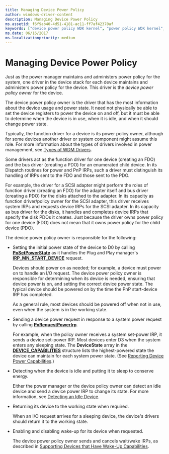 ```yaml
---
title: Managing Device Power Policy
author: windows-driver-content
description: Managing Device Power Policy
ms.assetid: f6f9ab40-4d51-4181-ac11-ff7af42370af
keywords: ["device power policy WDK kernel", "power policy WDK kernel", "device power policy owners WDK kernel", "function drivers WDK power management", "device power states WDK kernel", "initial device power state WDK kernel"]
ms.date: 06/16/2017
ms.localizationpriority: medium
---
```


# Managing Device Power Policy





Just as the power manager maintains and administers power policy for the system, one driver in the device stack for each device maintains and administers power policy for the device. This driver is the *device power policy owner* for the device.

The device power policy owner is the driver that has the most information about the device usage and power state. It need not physically be able to set the device registers to power the device on and off, but it must be able to determine when the device is in use, when it is idle, and when it should change power state.

Typically, the function driver for a device is its power policy owner, although for some devices another driver or system component might assume this role. For more information about the types of drivers involved in power management, see [Types of WDM Drivers](types-of-wdm-drivers.md).

Some drivers act as the function driver for one device (creating an FDO) and the bus driver (creating a PDO) for an enumerated child device. In its Dispatch routines for power and PnP IRPs, such a driver must distinguish its handling of IRPs sent to the FDO and those sent to the PDO.

For example, the driver for a SCSI adapter might perform the roles of function driver (creating an FDO) for the adapter itself and bus driver (creating a PDO) for the disks attached to the adapter. In its capacity as function driver/policy owner for the SCSI adapter, this driver receives system IRPs and requests device IRPs for the SCSI adapter. In its capacity as bus driver for the disks, it handles and completes device IRPs that specify the disk PDOs it creates. Just because the driver owns power policy for one device (FDO) does not mean that it owns power policy for the child device (PDO).

The device power policy owner is responsible for the following:

-   Setting the initial power state of the device to D0 by calling [**PoSetPowerState**](https://msdn.microsoft.com/library/windows/hardware/ff559765) as it handles the Plug and Play manager's [**IRP\_MN\_START\_DEVICE**](https://msdn.microsoft.com/library/windows/hardware/ff551749) request.

    Devices should power on as needed; for example, a device must power on to handle an I/O request. The device power policy owner is responsible for determining when its device is needed, ensuring that device power is on, and setting the correct device power state. The typical device should be powered on by the time the PnP start-device IRP has completed.

    As a general rule, most devices should be powered off when not in use, even when the system is in the working state.

-   Sending a device power request in response to a system power request by calling [**PoRequestPowerIrp**](https://msdn.microsoft.com/library/windows/hardware/ff559734).

    For example, when the policy owner receives a system set-power IRP, it sends a device set-power IRP. Most devices enter D3 when the system enters any sleeping state. The **DeviceState** array in the [**DEVICE\_CAPABILITIES**](https://msdn.microsoft.com/library/windows/hardware/ff543095) structure lists the highest-powered state the device can maintain for each system power state. (See [Reporting Device Power Capabilities](reporting-device-power-capabilities.md).)

-   Detecting when the device is idle and putting it to sleep to conserve energy.

    Either the power manager or the device policy owner can detect an idle device and send a device power IRP to change its state. For more information, see [Detecting an Idle Device](detecting-an-idle-device.md).

-   Returning its device to the working state when required.

    When an I/O request arrives for a sleeping device, the device's drivers should return it to the working state.

-   Enabling and disabling wake-up for its device when requested.

    The device power policy owner sends and cancels wait/wake IRPs, as described in [Supporting Devices that Have Wake-Up Capabilities](supporting-devices-that-have-wake-up-capabilities.md).

 

 





